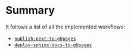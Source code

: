 # Summary

It follows a list of all the implemented workflows:
- [`publish-next-to-ghpages`](./publish-next-to-ghpages.md)
- [`deploy-sphinx-docs-to-ghpages`](./deploy-sphinx-docs-to-ghpages.md)